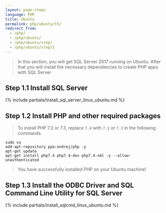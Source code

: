 ```yaml
---
layout: page-steps
language: PHP
title: Ubuntu
permalink: php/ubuntu/lh/
redirect_from:
  - /php/
  - /php/ubuntu/
  - /php/ubuntu/step/
  - /php/ubuntu/step/1
---
```


> In this section, you will get SQL Server 2017 running on Ubuntu. After that you will install the necessary dependencies to create PHP apps with SQL Server

## Step 1.1 Install SQL Server

{% include partials/install_sql_server_linux_ubuntu.md %}

## Step 1.2 Install PHP and other required packages

> To install PHP 7.2 or 7.3, replace `7.4` with `7.2` or `7.3` in the following commands.

```terminal
sudo su
add-apt-repository ppa:ondrej/php -y
apt-get update
apt-get install php7.4 php7.4-dev php7.4-xml -y --allow-unauthenticated
```

> You have successfully installed PHP on your Ubuntu machine! 

## Step 1.3 Install the ODBC Driver and SQL Command Line Utility for SQL Server

{% include partials/install_sqlcmd_linux_ubuntu.md %}

